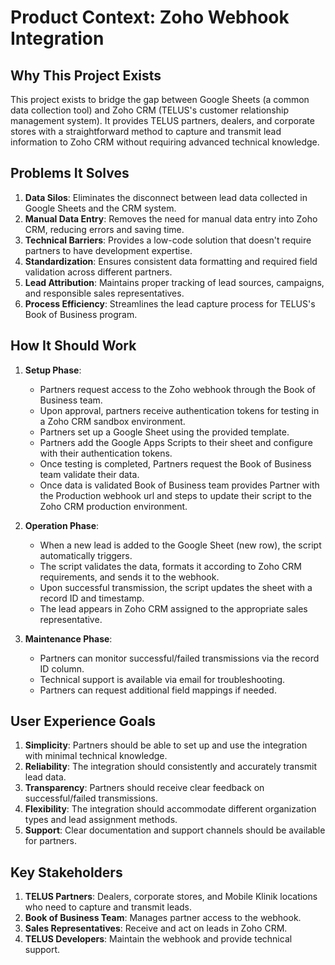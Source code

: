 # Product Context: Zoho Webhook Integration

## Why This Project Exists

This project exists to bridge the gap between Google Sheets (a common data collection tool) and Zoho CRM (TELUS's customer relationship management system). It provides TELUS partners, dealers, and corporate stores with a straightforward method to capture and transmit lead information to Zoho CRM without requiring advanced technical knowledge.

## Problems It Solves

1. **Data Silos**: Eliminates the disconnect between lead data collected in Google Sheets and the CRM system.
2. **Manual Data Entry**: Removes the need for manual data entry into Zoho CRM, reducing errors and saving time.
3. **Technical Barriers**: Provides a low-code solution that doesn't require partners to have development expertise.
4. **Standardization**: Ensures consistent data formatting and required field validation across different partners.
5. **Lead Attribution**: Maintains proper tracking of lead sources, campaigns, and responsible sales representatives.
6. **Process Efficiency**: Streamlines the lead capture process for TELUS's Book of Business program.

## How It Should Work

1. **Setup Phase**:
   - Partners request access to the Zoho webhook through the Book of Business team.
   - Upon approval, partners receive authentication tokens for testing in a Zoho CRM sandbox environment.
   - Partners set up a Google Sheet using the provided template.
   - Partners add the Google Apps Scripts to their sheet and configure with their authentication tokens.
   - Once testing is completed, Partners request the Book of Business team validate their data. 
   - Once data is validated Book of Business team provides Partner with the Production webhook url and steps to update their script to the Zoho CRM production environment.

2. **Operation Phase**:
   - When a new lead is added to the Google Sheet (new row), the script automatically triggers.
   - The script validates the data, formats it according to Zoho CRM requirements, and sends it to the webhook.
   - Upon successful transmission, the script updates the sheet with a record ID and timestamp.
   - The lead appears in Zoho CRM assigned to the appropriate sales representative.

3. **Maintenance Phase**:
   - Partners can monitor successful/failed transmissions via the record ID column.
   - Technical support is available via email for troubleshooting.
   - Partners can request additional field mappings if needed.

## User Experience Goals

1. **Simplicity**: Partners should be able to set up and use the integration with minimal technical knowledge.
2. **Reliability**: The integration should consistently and accurately transmit lead data.
3. **Transparency**: Partners should receive clear feedback on successful/failed transmissions.
4. **Flexibility**: The integration should accommodate different organization types and lead assignment methods.
5. **Support**: Clear documentation and support channels should be available for partners.

## Key Stakeholders

1. **TELUS Partners**: Dealers, corporate stores, and Mobile Klinik locations who need to capture and transmit leads.
2. **Book of Business Team**: Manages partner access to the webhook.
3. **Sales Representatives**: Receive and act on leads in Zoho CRM.
4. **TELUS Developers**: Maintain the webhook and provide technical support.
